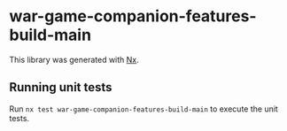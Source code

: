 # war-game-companion-features-build-main

This library was generated with [Nx](https://nx.dev).

## Running unit tests

Run `nx test war-game-companion-features-build-main` to execute the unit tests.
